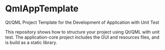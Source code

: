 QmlAppTemplate
==============

Qt/QML Project Template for the Development of Application with Unit Test

This repository shows how to structure your project using Qt/QML with unit test. The application-core project includes the GUI and resources files, and is build as a static library.
